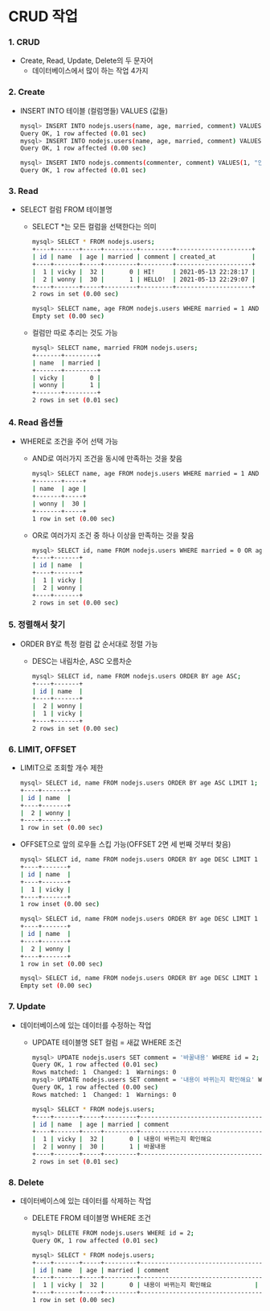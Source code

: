 ﻿# CRUD 작업

### 1. CRUD

- Create, Read, Update, Delete의 두 문자어
  - 데이터베이스에서 많이 하는 작업 4가지

### 2. Create

- INSERT INTO 테이블 (컬럼명들) VALUES (값들)

  ```bash
  mysql> INSERT INTO nodejs.users(name, age, married, comment) VALUES('vicky', 32, 0, 'HI!');
  Query OK, 1 row affected (0.01 sec)
  mysql> INSERT INTO nodejs.users(name, age, married, comment) VALUES('wonny', 30, 1, "HELLO!");
  Query OK, 1 row affected (0.00 sec)

  mysql> INSERT INTO nodejs.comments(commenter, comment) VALUES(1, "안녕하세요! 비키입니다:)");
  Query OK, 1 row affected (0.01 sec)
  ```

### 3. Read

- SELECT 컬럼 FROM 테이블명

  - SELECT \*는 모든 컬럼을 선택한다는 의미

    ```bash
    mysql> SELECT * FROM nodejs.users;
    +----+-------+-----+---------+---------+---------------------+
    | id | name  | age | married | comment | created_at          |
    +----+-------+-----+---------+---------+---------------------+
    |  1 | vicky |  32 |       0 | HI!     | 2021-05-13 22:28:17 |
    |  2 | wonny |  30 |       1 | HELLO!  | 2021-05-13 22:29:07 |
    +----+-------+-----+---------+---------+---------------------+
    2 rows in set (0.00 sec)

    mysql> SELECT name, age FROM nodejs.users WHERE married = 1 AND age > 30;
    Empty set (0.00 sec)
    ```

  - 컬럼만 따로 추리는 것도 가능

    ```bash
    mysql> SELECT name, married FROM nodejs.users;
    +-------+---------+
    | name  | married |
    +-------+---------+
    | vicky |       0 |
    | wonny |       1 |
    +-------+---------+
    2 rows in set (0.01 sec)
    ```

### 4. Read 옵션들

- WHERE로 조건을 주어 선택 가능

  - AND로 여러가지 조건을 동시에 만족하는 것을 찾음

    ```bash
    mysql> SELECT name, age FROM nodejs.users WHERE married = 1 AND age > 29;
    +-------+-----+
    | name  | age |
    +-------+-----+
    | wonny |  30 |
    +-------+-----+
    1 row in set (0.00 sec)
    ```

  - OR로 여러가지 조건 중 하나 이상을 만족하는 것을 찾음

    ```bash
    mysql> SELECT id, name FROM nodejs.users WHERE married = 0 OR age > 29;
    +----+-------+
    | id | name  |
    +----+-------+
    |  1 | vicky |
    |  2 | wonny |
    +----+-------+
    2 rows in set (0.00 sec)
    ```

### 5. 정렬해서 찾기

- ORDER BY로 특정 컬럼 값 순서대로 정렬 가능

  - DESC는 내림차순, ASC 오름차순

    ```bash
    mysql> SELECT id, name FROM nodejs.users ORDER BY age ASC;
    +----+-------+
    | id | name  |
    +----+-------+
    |  2 | wonny |
    |  1 | vicky |
    +----+-------+
    2 rows in set (0.00 sec)
    ```

### 6. LIMIT, OFFSET

- LIMIT으로 조회할 개수 제한

  ```bash
  mysql> SELECT id, name FROM nodejs.users ORDER BY age ASC LIMIT 1;
  +----+-------+
  | id | name  |
  +----+-------+
  |  2 | wonny |
  +----+-------+
  1 row in set (0.00 sec)
  ```

- OFFSET으로 앞의 로우들 스킵 가능(OFFSET 2면 세 번째 것부터 찾음)

  ```bash
  mysql> SELECT id, name FROM nodejs.users ORDER BY age DESC LIMIT 1 OFFSET 0;
  +----+-------+
  | id | name  |
  +----+-------+
  |  1 | vicky |
  +----+-------+
  1 row inset (0.00 sec)

  mysql> SELECT id, name FROM nodejs.users ORDER BY age DESC LIMIT 1 OFFSET 1;
  +----+-------+
  | id | name  |
  +----+-------+
  |  2 | wonny |
  +----+-------+
  1 row in set (0.00 sec)

  mysql> SELECT id, name FROM nodejs.users ORDER BY age DESC LIMIT 1 OFFSET 2;
  Empty set (0.00 sec)
  ```

### 7. Update

- 데이터베이스에 있는 데이터를 수정하는 작업

  - UPDATE 테이블명 SET 컬럼 = 새값 WHERE 조건

    ```bash
    mysql> UPDATE nodejs.users SET comment = '바꿀내용' WHERE id = 2;
    Query OK, 1 row affected (0.01 sec)
    Rows matched: 1  Changed: 1  Warnings: 0
    mysql> UPDATE nodejs.users SET comment = '내용이 바뀌는지 확인해요' WHERE id = 1;
    Query OK, 1 row affected (0.00 sec)
    Rows matched: 1  Changed: 1  Warnings: 0

    mysql> SELECT * FROM nodejs.users;
    +----+-------+-----+---------+-------------------------------------+---------------------+
    | id | name  | age | married | comment                             | created_at          |
    +----+-------+-----+---------+-------------------------------------+---------------------+
    |  1 | vicky |  32 |       0 | 내용이 바뀌는지 확인해요                  | 2021-05-13 22:28:17 |
    |  2 | wonny |  30 |       1 | 바꿀내용                              | 2021-05-13 22:29:07 |
    +----+-------+-----+---------+-------------------------------------+---------------------+
    2 rows in set (0.01 sec)
    ```

### 8. Delete

- 데이터베이스에 있는 데이터를 삭제하는 작업

  - DELETE FROM 테이블명 WHERE 조건

    ```bash
    mysql> DELETE FROM nodejs.users WHERE id = 2;
    Query OK, 1 row affected (0.01 sec)

    mysql> SELECT * FROM nodejs.users;
    +----+-------+-----+---------+-------------------------------------+---------------------+
    | id | name  | age | married | comment                             | created_at          |
    +----+-------+-----+---------+-------------------------------------+---------------------+
    |  1 | vicky |  32 |       0 | 내용이 바뀌는지 확인해요            | 2021-05-13 22:28:17 |
    +----+-------+-----+---------+-------------------------------------+---------------------+
    1 row in set (0.00 sec)
    ```
